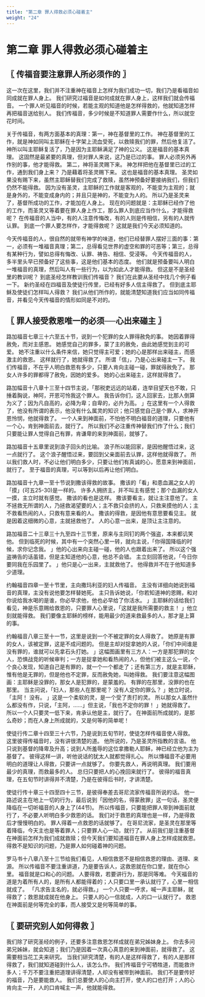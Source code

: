 ```yaml
---
title: "第二章 罪人得救必须心碰着主"
weight: "24"
---
```


# 第二章 罪人得救必须心碰着主


## 〖 传福音要注意罪人所必须作的 〗

这一次在这里，我们并不注重神在福音上怎样为我们成功一切，我们乃是看福音如同成就在罪人身上。
我们研究过福音是如何成就在罪人身上，这样我们就会传福音。
一个罪人听见福音的时候，若能主观的知道他是怎样得救的，他就知道怎样再把福音送给别人。
我们传福音，多少时候是不知道罪人需要作什么，所以就空花时间。

关于传福音，有两方面基本的真理：第一，神在基督里的工作。
神在基督里的工作，就是神如同叫主耶稣在十字架上流血受死，以救赎我们的罪，然后他复活了。
神所以叫主耶稣复活了，乃是因为主耶稣满足了神的公义。
这是福音的基本真理。
这固然是最紧要的真理，但对罪人来说，这乃是已过的事。
罪人必须另外再作别的事，他才能得救。
第二，神将圣灵赐下来。
神怎样把他在基督里已过的工作，通到我们身上来？
乃是藉着将圣灵赐下来。
这也是福音的基本真理。
圣灵如果没有赐下来，虽然主耶稣替我们完成了救赎，虽然神预备好要接纳我们，但我们仍然不能得救。
因为没有圣灵，主耶稣的工作就是客观的，不能变为主观的；就是身外的，不能变成身内的；并且只是神的，不能变为人的。
所以乃是圣灵来了，基督所成功的工作，才能加在人身上。
现在的问题就是：主耶稣已经作了他的工作，而圣灵又等着要在罪人身上作工，那么罪人到底应当作什么，才能得救呢？
在传福音的人当中，有的人注意传悔改，有的人则是传相信，另有的人就传认罪。
到底一个罪人要怎样作，才能得救呢？
这就是我们今天必须知道的。

今天传福音的人，很自然的就带有神学的味道，他们已经替罪人摆好三面的事：第一，必须有一堆福音真理；第二，总得看见世界的虚空和罪的可恶等；第三，总得有某种行为，譬如总得有悔改、认罪、祷告、相信、受浸等。
今天传福音的人，多半里头早已预备好了这些事，这是他们基本的态度。
他们就是预备要叫人明白一堆福音的真理，然后叫人有一些行为，以为如此人才能得救。
但这是不是圣经里的教训呢？
到底圣经怎样教训我们传福音？
我们在此要从圣经中找几个例子看一下。
新约圣经在四福音及使徒行传里，已经有好多人信主得救了。
但到底主耶稣及使徒们怎样叫人得救？
我们从他们所作的，就能清楚知道我们应当如同传福音，并看见今天传福音的情形如同是不对的。

## 〖 罪人接受救恩唯一的必须──心出来碰主 〗

路加福音七章三十六至五十节，说到一个犯罪的女人罪得赦免的事。
她因着罪得赦免，而对主感恩。
她感觉自己的罪多，蒙了主的赦免，由此她感觉到主的可爱。
她不注重以什么条件来信，她只觉得主可爱；她的心是那样出来碰主，而感激主的救恩。
这样就行了，她就得救了。
所谓「信」，乃是心出来碰主一下。
我们传福音，不在乎人明白救恩有多少，只要人肯向主碰一碰，罪就得赦免了。
那女人许多的罪都得了赦免，因她的爱多。
她的心出来碰主，这样就得救了。

路加幅音十八章十三至十四节主说，「那税吏远远的站着，连举目望天也不敢，只捶着胸说，神阿，开恩可怜我这个罪人。
我告诉你们，这人回家去，比那人倒算为义了；因为凡自高的，必降为卑；自卑的，必升为高。
」在这里有一个人得救了，他没有所谓的表示，他没有什么属灵的知识；他只感觉自己是个罪人，求神开恩怜悯，他就得救了。
一个人来到神面前，不怕他不明白福音的道理，只要他有一个心，肯到神面前去，就行了。
所以我们不必注重传神替我们作了什么；我们只要能让罪人觉得自己有罪，肯谦卑的来到神面前，就够了。

路加福音十五章里说到浪子回头的比喻。
浪子所以能回家，是因他醒悟过来，这一点就行了。
这个浪子醒悟过来，要回到父亲面前去认罪，这样他就得救了。
所以我们救人时，不必让他们明白多少，只要让他们有真诚的心，愿意来到神面前，就行了。
至于福音的真理，可以等到以后再让他们明白。

路加福音十九章一至十节说到撒该得救的故事。
撒该的「看」和患血漏之女人的「摸」(可五25-30)是一样的。
许多人拥挤主，并不叫主有感觉；那个血漏的女人一摸，主立时就有感觉。
撒该的看也是这样。
撒该要看主，就让主注意他了。
主不拯救无所谓的人，乃拯救渴望要的人；主不救只会挤的人，只救来摸他的人；主不救看热闹的人，只救有意来看的人。
撒该的得救，是因他有意思要看见主。
就是因着这细微的心意，主就拯救他了。
人的心意一出来，是顶让主注意的。

路加福音二十三章三十九至四十三节里，原来与主同钉的两个强盗，本来都讥笑他。
但到临死的时候，其中有一个突然心里一转，就向主说，「你得国降临的时候，求你记念我。
」他的心出来向主碰一碰，他的人也跟着出来了。
所以这个强盗祷告的话虽错，但是主知道他的心意，他总不会错。
主立刻回答他说，「今日你要同我在乐园里了。
」他只是心一出来，主就救他了。
他得救并不在于他知道多少道理。

约翰福音四章一至十节里，主向撒玛利亚的妇人传福音。
主没有详细向她说到福音的真理，主没有说他要怎样替她死。
主只告诉她说，「你若知道神的恩赐，和对你说给我水喝的是谁，你必早求他，他也必早给了你活水。
」主耶稣的话给我们看见，神是乐意赐给救恩的，只要罪人心里说，「这就是我所需要的救主！
」他立刻就能得救。
我们要像主耶稣的榜样，能用最少的道来救最多的人，那才是上算的事。

约翰福音八章三至十一节，这里是说到一个不被定罪的女人得救了。
她原是有罪的女人，该被定罪，这是不成问题的。
但是主却对捉拿她的人说，「你们中间谁是没有罪的，谁就可以先拿石头打她。
」这幅图画里有三方人：一方是那犯罪的女人，恐惧战竞的听候审判；一方是捉拿她和看热闹的人，但他们被主这么一说，个个良心发现，知道自己是有罪的，就一个一个都走了；还有第三方，就是主耶稣，惟有他是无罪的，但是他也不定罪，反而赦免她，叫她得救。
我们要注意这幅图画：主耶稣是没罪的，那女人是犯罪的，是蒙羞的。
有罪的在那里，没罪的也在那里。
当主问说，「妇人，那些人在那里呢？
没有人定你的罪么？
」她立时说，「主阿！
没有。
」这是一个柔软的灵，是一个受了责打的灵。
所以那女人虽然什么都没有作，只说，「主阿，……」但主说，「我也不定你的罪！
」她就得救了。
所以一个人只要灵一低下来，肯承认他是主，就行了。
在神面前所成就的，是那么奇妙；而在人身上所成就的，又是何等的简单呢！

使徒行传二章十四至三十六节，乃是说到五旬节时，使徒怎样传福音使人得救。
这里彼得传福音时，没有讲很清楚的道。
他所说的，乃是圣灵所指教的言语。
他只说到基督的降卑及升高；说到人所羞辱的这位拿撒勒人耶稣，神已经立他为主为基督了。
彼得这样一讲，听他说话的犹太人就都觉得扎心。
所以慱福音不必要用明白的道理让人得救，只要讲一点就够了。
你要先救人，再说明真理。
我们要用最少的真理，而救最多的人。
总归只要把人的心挽回来就行了。
彼得的福音真理，在五旬节时讲得并不清楚，乃是在彼得后书时，才讲清楚。

使徒行传十章三十四至四十三节，是彼得奉差去哥尼流家传福音所说的话。
他一路述说主在地上一切的行为，最后说到「因他的名，得蒙赦罪」这一句话，圣灵便降临在一切听福音的人身上了(44节)。
所以传福音，只要能把罪人带到神面前就行了，不必要人听明白多少救恩的话。
我们对于救恩的真理也是一样，乃是得救后才慢慢明白的。
罪人得着一点救恩的话就够了。
在哥尼流家，是圣灵在那里等着降临，今天主也是等着罪人；只要罪人心一动，就行了。
从前我们是注重基督在神面前怎样为我们成就救赎；但今天我们要知道福音在罪人身上怎样成就救恩。
得救不是知识的问题，乃是罪人如何碰着神的问题。

罗马书十八章八至十三节给我们看见，人相信救恩不是相信救恩的理由、道理、来源。
所以传福音不要注重讲道，乃是要告诉人，这救恩就在你口里，就在你心里。
福音就是口和心的问题。
人要得救，若要讲行为，那是同等难。
今天福音的道是为着所有人的，是所有人都能得着的；人只要口里一承认就行了，心里一相信就成了。
「凡求告主名的，就必得救。」
一个人只要一呼求，喊一声主耶稣，就得救了；救恩就成就在他身上。
只要人的心一信就成，人的口一认就行了。
救恩在神面前是何等完全的事，而人接受又是何等简单的事。

## 〖 要研究别人如何得救 〗

我们除了研究圣经的例子，还要多注意救恩怎样成就在弟兄姊妹身上。
你去多问弟兄姊妹，就会知道；我们乃是因着一次真心真意的来到神面前，就得救了。
这需要相当花工夫来研究。
当我们研究清楚，有的人是这样得救了，有的人是那样得救了，我们就知道碰到什么人，该怎么作。
我们传福音宁可牺牲道，而能救许多人；千万不要注重把道理讲得清楚，人却没有被带到神面前。
我们不是要传好的福音，乃是要能救人。
我们总要使人的心向主打开，使人的口也打开；人的心肯向主一开，人的口肯喊主一声，他就能得救。
